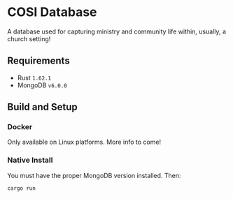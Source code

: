 # COSI Database

A database used for capturing ministry and community life within, usually, a church setting!

## Requirements

* Rust `1.62.1`
* MongoDB `v6.0.0`

## Build and Setup

### Docker

Only available on Linux platforms. More info to come!

### Native Install

You must have the proper MongoDB version installed. Then:

```bash
cargo run
```

